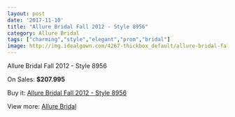 ```yaml
---
layout: post
date: '2017-11-10'
title: "Allure Bridal Fall 2012 - Style 8956"
category: Allure Bridal
tags: ["charming","style","elegant","prom","bridal"]
image: http://img.idealgown.com/4267-thickbox_default/allure-bridal-fall-2012-style-8956.jpg
---
```

Allure Bridal Fall 2012 - Style 8956

On Sales: **$207.995**
<a href="https://www.idealgown.com/en/allure-bridal/1940-allure-bridal-fall-2012-style-8956.html"><amp-img layout="responsive" width="600" height="600" src="//img.idealgown.com/4267-thickbox_default/allure-bridal-fall-2012-style-8956.jpg" alt="Allure Bridal Fall 2012 - Style 8956 0" /></a>
<a href="https://www.idealgown.com/en/allure-bridal/1940-allure-bridal-fall-2012-style-8956.html"><amp-img layout="responsive" width="600" height="600" src="//img.idealgown.com/4271-thickbox_default/allure-bridal-fall-2012-style-8956.jpg" alt="Allure Bridal Fall 2012 - Style 8956 1" /></a>
<a href="https://www.idealgown.com/en/allure-bridal/1940-allure-bridal-fall-2012-style-8956.html"><amp-img layout="responsive" width="600" height="600" src="//img.idealgown.com/4270-thickbox_default/allure-bridal-fall-2012-style-8956.jpg" alt="Allure Bridal Fall 2012 - Style 8956 2" /></a>
<a href="https://www.idealgown.com/en/allure-bridal/1940-allure-bridal-fall-2012-style-8956.html"><amp-img layout="responsive" width="600" height="600" src="//img.idealgown.com/4269-thickbox_default/allure-bridal-fall-2012-style-8956.jpg" alt="Allure Bridal Fall 2012 - Style 8956 3" /></a>
<a href="https://www.idealgown.com/en/allure-bridal/1940-allure-bridal-fall-2012-style-8956.html"><amp-img layout="responsive" width="600" height="600" src="//img.idealgown.com/4268-thickbox_default/allure-bridal-fall-2012-style-8956.jpg" alt="Allure Bridal Fall 2012 - Style 8956 4" /></a>

Buy it: [Allure Bridal Fall 2012 - Style 8956](https://www.idealgown.com/en/allure-bridal/1940-allure-bridal-fall-2012-style-8956.html "Allure Bridal Fall 2012 - Style 8956")

View more: [Allure Bridal](https://www.idealgown.com/en/29-allure-bridal "Allure Bridal")